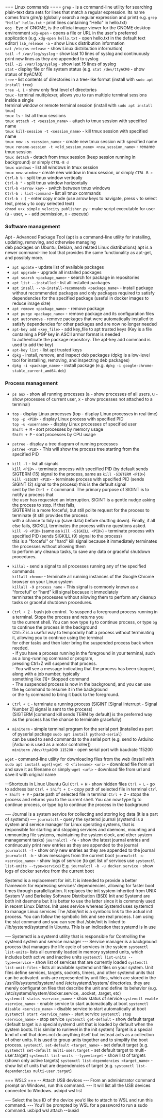 === Linux commands ====
 `grep` - is a command-line utility for searching plain-text data sets for lines that match a regular expression. 
          Its name comes from g/re/p (globally search a regular expression and print)
          e.g. `grep "Hello" hello.txt` - print lines containing "Hello" in hello.txt)  
 `eog` - Eye of GNOME, is the official image viewer for the GNOME desktop environment
 `xdg-open` - opens a file or URL in the user's preferred application (e.g. `xdg-open hello.txt` - open hello.txt in the default text editor)
 `lsb_release -a` - show Linux distribution information  
 `cat /etc/os-release` - show Linux distribution information)  
 `tail -f /var/log/syslog` - show last 10 lines of syslog and continuously print new lines as they are appended to syslog  
 `tail -15 /var/log/syslog` - show last 15 lines of syslog  
 `stat` - display file or file system status (e.g. `stat /dev/ttyACM0` - show status of ttyACM0)  
 `tree` - list contents of directories in a tree-like format (install with `sudo apt install tree`)  
 `tree -L 1` - show only first level of directories  
 `tmux` - terminal multiplexer, allows you to run multiple terminal sessions inside a single   
          terminal window or remote terminal session (install with `sudo apt install tmux`)  
  `tmux ls` - list all tmux sessions  
  `tmux attach -t <session_name>` - attach to tmux session with specified name  
  `tmux kill-session -t <session_name>` - kill tmux session with specified name  
  `tmux new -s <session_name>` - create new tmux session with specified name  
  `tmux rename-session -t <old_session_name> <new_session_name>` - rename tmux session  
  `tmux detach` - detach from tmux session (keep session running in background) or simply `CTRL-B d`  
  `tmux windows` - list all windows in tmux session  
  `tmux new-window` - create new window in tmux session, or simply `CTRL-B c`  
  `Ctrl-b %` - split tmux window vertically  
  `Ctrl-b "` - split tmux window horizontally  
  `Ctrl-b <arrow key>` - switch between tmux windows  
  `Ctrl-b : list-command` - list all tmux commands  
  `Ctrl-b : [` - enter copy mode (use arrow keys to navigate, press `v` to select text, press `y` to copy selected text)  
  `chmod u+x simple_velocity_publisher.py` - make script executable for user (u - user, + - add permission, x - execute)

### Software management 
Apt - Advanced Package Tool (apt is a command-line utility for installing, updating, removing, and otherwise managing  
deb packages on Ubuntu, Debian, and related Linux distributions) apt is a newer command-line tool that provides 
the same functionality as apt-get, and possibly more.  
- `apt update` - update list of available packages
- `apt upgrade` - upgrade all installed packages
- `apt search <package_name>` - search for package in repositories
- `apt list --installed` - list all installed packages
- `apt insall --no-install-recommends <package_name>` - install package without recommended packages and only packages 
                                                      required to satisfy dependencies for the specified package 
                                                      (useful in docker images to reduce image size)
- `apt remove <package_name>` - remove package
- `apt purge <package_name>` - remove package and its configuration files
- `apt autoremove` - remove packages that were automatically installed to satisfy dependencies 
                   for other packages and are now no longer needed
- `apt-key add <key_file>` - add key_file to apt trusted keys (Key is a file containing a PGP key in ASCII armor format is needed  
                           to authenticate the package repository. The apt-key add command is used to add the key)  
- `apt-key list` - list apt trusted keys
- `dpkg` - install, remove, and inspect deb packages (dpkg is a low-level tool for installing, removing, and inspecting deb packages)
- `dpkg -i <package_name>` - install package (e.g. `dpkg -i google-chrome-stable_current_amd64.deb`)

### Process management
- `ps aux` - show all running processes (a - show processes of all users, u - show processes of current user, 
                                        x - show processes not attached to a terminal)
- `top` - display Linux processes (top -  display Linux processes in real time)  
  `top -p <PID>` - display Linux process with specified PID  
  `top -u <username>` - display Linux processes of specified user    
  `Shift + M` - sort processes by memory usage  
  `Shift + P` - sort processes by CPU usage  
- `pstree` - display a tree diagram of running processes  
  `pstree <PID>` - This will show the process tree starting from the specified PID
- `kill -l` - list all signals  
  `kill <PID>` - terminate process with specified PID (by default sends SIGTERM (15) signal to the process, same as `kill -SIGTERM <PID>`)  
  `kill -SIGINT <PID>` - terminate process with specified PID (sends SIGINT (2) signal to the process) this is the default signal  
                        sent by the `Ctrl + C` command. The primary purpose of SIGINT is to notify a process that  
                        the user has requested an interruption.  SIGINT is a gentle nudge asking the process to stop. If that fails,  
                        SIGTERM is a more forceful, but still polite request for the process to terminate (it still provides the process  
                        with a chance to tidy up (save data) before shutting down). 
                        Finally, if all else fails, SIGKILL terminates the process with no questions asked.  
  `kill -9 <PID>` (same as `kill -SIGKILL <PID>`) - terminate process with specified PID (sends SIGKILL (9) signal to the process)  
                  this is a "forceful" or "hard" kill signal because it immediately terminates the processes without allowing them  
                  to perform any cleanup tasks, to save any data or graceful shutdown procedures.  
- `killal` - send a signal to all processes running any of the specified commands  
  `killall chrome` -  terminate all running instances of the Google Chrome browser on your Linux system  
  `killall -9 process_name` - This signal is commonly known as a "forceful" or "hard" kill signal because it immediately  
                             terminates the processes without allowing them to perform any cleanup tasks or graceful shutdown procedures.  
- `Ctrl + Z` - bash job control. To suspend a foreground process running in a terminal. Stops the process and returns you  
              to the current shell. You can now type `fg` to continue process, or type `bg` to continue the process in the background  
              Ctrl+Z is a useful way to temporarily halt a process without terminating it, allowing you to continue using the terminal  
              for other tasks and then later bring the suspended process back when needed.  
              - If you have a process running in the foreground in your terminal, such as a long-running command or program,  
              pressing Ctrl+Z will suspend that process.  
              - You will see a message indicating that the process has been stopped, along with a job number, typically   
              something like [1]+ Stopped command  
              - The suspended process is now in the background, and you can use the `bg` command to resume it in the background  
              or the `fg` command to bring it back to the foreground.  
 - `Ctrl + C` - terminate a running process (SIGINT [Signal Interrupt - Signal Number 2] signal is sent to the process)  
              (SIGTERM [command kill sends TERM by default] is the preferred way as the process has the chance to terminate gracefully)  

 - `miniterm` - simple terminal program for the serial port (installed as part of pyserial package `sudo apt install python3-serial`)  
              can be used to send commands to the serial port (e.g. send to Arduino [Arduino is used as a motor controller])  
              `miniterm /dev/ttyACM0 115200` - open serial port with baudrate 115200  

 `wget` - command-line utility for downloading files from the web (install with `sudo apt install wget`)
          `wget -O <filename> <url>` - download file from url and save it as filename
          or simply `wget <url>` - download file from url and save it with original name
  


  --Shortcuts in Linux Ubuntu Gui
  `Ctrl + H` - show hidden files
  `Ctrl + L` - go to address bar
  `Ctrl + Shift + C` - copy path of selected file in terminal
  `Ctrl + Shift + V` - paste path of selected file in terminal
  `Ctrl + Z` - stops the process and returns you to the current shell. You can now type fg to 
               continue process, or type bg to continue the process in the background

  --- Journal is a system service for collecting and storing log data (it is a part of systemd) ---
  `journalctl` - query the systemd journal (systemd is a system and service manager for Linux operating systems, that is 
                 responsible for starting and stopping services and daemons, mounting and unmounting file systems, 
                 maintaining the system clock, and other system management tasks)
  `journalctl -fe` - show the latest journal entries and continuously print new entries as they are appended to the journal
  `journalctl -f` - show only new entries as they are appended to the journal
  `journalctl -b` - show messages from the current boot
  `journalctl -u <service_name>` - show logs of service (to get list of services use `systemctl list-units --type=service`)
                                 E.g. `journalctl -b -u docker.service` - show logs of docker service from the current boot            

Systemd is a replacement for init. It is intended to provide a better framework for expressing services' dependencies,
allowing for faster boot times through parallelization. It replaces the init system inherited from UNIX System V and Berkeley 
Software Distribution (BSD)
Init and Systemd are both init daemons but it is better to use the latter since it is commonly used in recent Linux Distros. 
Init uses service whereas Systemd uses systemctl to manage Linux services
The /sbin/init is a symbolic link to the actual init process. You can follow the symbolic link and see real process. 
I am using the stat command and you can see that /sbin/init is linked to /lib/systemd/systemd in Ubuntu. 
This is an indication that systemd is in use

--- Systemctl is a systemd utility that is responsible for Controlling the systemd system and service manager ---
      Service manager is a background process that manages the life cycle of services in the system
  `systemctl list-units`- lists all currently loaded in memory systemd units, which includes both active and inactive units
  `systemctl list-units --type=service` - show list of services that are currently loaded
  `systemctl list-unit-files` - lists all available systemd unit files on your system. Unit files define services, targets, 
                                sockets, timers, and other systemd units that can be activated.
    units are represented by unit files, which are stored in the /usr/lib/systemd/system/ and /etc/systemd/system/ directories.
    they are merely configuration files that describe the unit and define its behavior 
    (e.g. /etc/systemd/system/docker.service, .socket, .target, etc)                              
  `systemctl status <service_name>` - show status of service
  `systemctl enable <service_name>` - enable service to start automatically at boot
  `systemctl disable <service_name>` - disable service to start automatically at boot
  `systemctl start <service_name>` - start service
  `systemctl stop <service_name>` - stop service
  `systemctl get-default` - show default target (default target is a special systemd unit that is loaded by default when 
                            the system boots. It is similar to runlevel in the init system)
                            Target is a special kind of unit that does not do anything itself but instead acts as a
                            collection of other units. It is used to group units together and to simplify the boot process.
  `systemctl set-default <target_name>` - set default target (e.g. `systemctl set-default multi-user.target` 
                                                              - set default target to multi-user.target)
  `systemctl list-units --type=target` - show list of targets (shown only active targets)
  `systemctl list-dependencies <target_name>` - show list of units that are dependencies of target 
                                                (e.g. `systemctl list-dependencies multi-user.target`)

 
=== WSL2 ===
-- Attach USB devices
--- From an administrator command prompt on Windows, run this command. 
--- It will list all the USB devices connected to Windows.
usbipd wsl list

--- Select the bus ID of the device you’d like to attach to WSL and run this command. 
--- You’ll be prompted by WSL for a password to run a sudo command.
usbipd wsl attach --busid <busid>